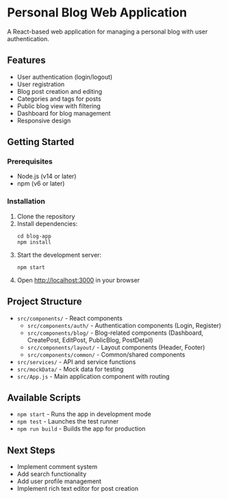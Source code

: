 # Personal Blog Web Application

A React-based web application for managing a personal blog with user authentication.

## Features

- User authentication (login/logout)
- User registration
- Blog post creation and editing
- Categories and tags for posts
- Public blog view with filtering
- Dashboard for blog management
- Responsive design

## Getting Started

### Prerequisites

- Node.js (v14 or later)
- npm (v6 or later)

### Installation

1. Clone the repository
2. Install dependencies:
   ```
   cd blog-app
   npm install
   ```
3. Start the development server:
   ```
   npm start
   ```
4. Open [http://localhost:3000](http://localhost:3000) in your browser



## Project Structure

- `src/components/` - React components
  - `src/components/auth/` - Authentication components (Login, Register)
  - `src/components/blog/` - Blog-related components (Dashboard, CreatePost, EditPost, PublicBlog, PostDetail)
  - `src/components/layout/` - Layout components (Header, Footer)
  - `src/components/common/` - Common/shared components
- `src/services/` - API and service functions
- `src/mockData/` - Mock data for testing
- `src/App.js` - Main application component with routing

## Available Scripts

- `npm start` - Runs the app in development mode
- `npm test` - Launches the test runner
- `npm run build` - Builds the app for production

## Next Steps

- Implement comment system
- Add search functionality
- Add user profile management
- Implement rich text editor for post creation